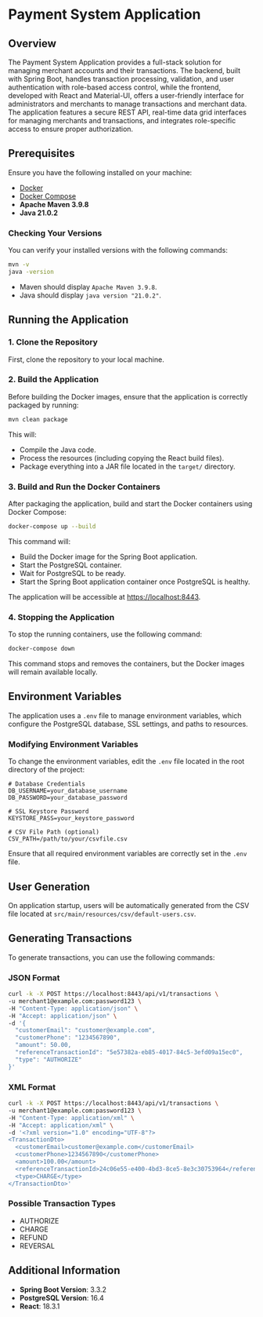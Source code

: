 
# Payment System Application

## Overview

The Payment System Application provides a full-stack solution for managing merchant accounts and their transactions. The
backend, built with Spring Boot, handles transaction processing, validation, and user authentication with role-based
access control, while the frontend, developed with React and Material-UI, offers a user-friendly interface for
administrators and merchants to manage transactions and merchant data. The application features a secure REST API,
real-time data grid interfaces for managing merchants and transactions, and integrates role-specific access to ensure
proper authorization.

## Prerequisites

Ensure you have the following installed on your machine:

- [Docker](https://docs.docker.com/get-docker/)
- [Docker Compose](https://docs.docker.com/compose/install/)
- **Apache Maven 3.9.8**
- **Java 21.0.2**

### Checking Your Versions

You can verify your installed versions with the following commands:

```bash
mvn -v
java -version
```

- Maven should display `Apache Maven 3.9.8`.
- Java should display `java version "21.0.2"`.

## Running the Application

### 1. Clone the Repository

First, clone the repository to your local machine.

### 2. Build the Application

Before building the Docker images, ensure that the application is correctly packaged by running:

```bash
mvn clean package
```

This will:

- Compile the Java code.
- Process the resources (including copying the React build files).
- Package everything into a JAR file located in the `target/` directory.

### 3. Build and Run the Docker Containers

After packaging the application, build and start the Docker containers using Docker Compose:

```bash
docker-compose up --build
```

This command will:

- Build the Docker image for the Spring Boot application.
- Start the PostgreSQL container.
- Wait for PostgreSQL to be ready.
- Start the Spring Boot application container once PostgreSQL is healthy.

The application will be accessible at [https://localhost:8443](https://localhost:8443).

### 4. Stopping the Application

To stop the running containers, use the following command:

```bash
docker-compose down
```

This command stops and removes the containers, but the Docker images will remain available locally.

## Environment Variables

The application uses a `.env` file to manage environment variables, which configure the PostgreSQL database, SSL
settings, and paths to resources.

### Modifying Environment Variables

To change the environment variables, edit the `.env` file located in the root directory of the project:

```plaintext
# Database Credentials
DB_USERNAME=your_database_username
DB_PASSWORD=your_database_password

# SSL Keystore Password
KEYSTORE_PASS=your_keystore_password

# CSV File Path (optional)
CSV_PATH=/path/to/your/csvfile.csv
```

Ensure that all required environment variables are correctly set in the `.env` file.

## User Generation

On application startup, users will be automatically generated from the CSV file located at `src/main/resources/csv/default-users.csv`.

## Generating Transactions

To generate transactions, you can use the following commands:

### JSON Format

```bash
curl -k -X POST https://localhost:8443/api/v1/transactions \
-u merchant1@example.com:password123 \
-H "Content-Type: application/json" \
-H "Accept: application/json" \
-d '{
  "customerEmail": "customer@example.com",
  "customerPhone": "1234567890",
  "amount": 50.00,
  "referenceTransactionId": "5e57382a-eb85-4017-84c5-3efd09a15ec0",
  "type": "AUTHORIZE"
}'
```

### XML Format

```bash
curl -k -X POST https://localhost:8443/api/v1/transactions \
-u merchant1@example.com:password123 \
-H "Content-Type: application/xml" \
-H "Accept: application/xml" \
-d '<?xml version="1.0" encoding="UTF-8"?>
<TransactionDto>
  <customerEmail>customer@example.com</customerEmail>
  <customerPhone>1234567890</customerPhone>
  <amount>100.00</amount>
  <referenceTransactionId>24c06e55-e400-4bd3-8ce5-8e3c30753964</referenceTransactionId>
  <type>CHARGE</type>
</TransactionDto>'
```

### Possible Transaction Types

- AUTHORIZE
- CHARGE
- REFUND
- REVERSAL

## Additional Information

- **Spring Boot Version**: 3.3.2
- **PostgreSQL Version**: 16.4
- **React**: 18.3.1
